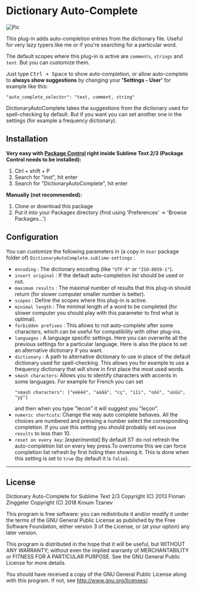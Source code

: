 Dictionary Auto-Complete
========================

![Pic](https://lh3.googleusercontent.com/7ka0khetxaP2EebgUvXE7SAIOAuRAA0rN5TMMCWq51iZlQ9KmBI2XaXnQPXI5mp6LavmXosuZhNW_FV7BG16OHeGo_WZLiXYgUt8NUz719VzZUkB0Dge_jrKtNK49Hkl8L7lb14eFzad-Hf7exqrdDmznk4YivkRNbwzbCp64sWsIYHFklTMBBS2vVGv7suNwXUGPNVm1zi0V7VoPCgsQL0TrlJDYEWV5MTG_OCn3Em6Sn4zIkS5hF-AMaweD0UyTAHQfh8_r4C1Q4q6JMwD9K5sjlhFJuOI1wsc_d8u-fuyAGo3z_9vZGwcXJBxGAMqEyYWI9b7EBu9Cq5YmxHx2FdI73IyjA47oZoxRnPD1xXdoMaxLrXoKJe3UQcbmTDzHdzukfETDPbEZ4khuGP9nUPOvShfUF9YAjeT0NtAmTJdvtEIP6e-dnzIX7r6LWNPLy4-j36DIyvtdWIRfgaSQ6V5qmYicclbAHVOyShlQDsjk947HqkVVvQYAyajLTIVNi79jkeh2IimMA52YOZwBLLH_fd3HcYNti3pPQDa7RfKsh-tP27lMA5AiCvjthClnRLdxA-gqCqUPmpveKYw24NsGyRt5Pu2DgXttqueJABkI0L6xyIS-UBDLjYgqA2Gvd8X0b4_lBFD5LSiryr_3kpM67S3url33aIOp024-rnugwUhiRm6PsdoKA=w872-h312-no)

This plug-in adds auto-completion entries from the dictionary file.
Useful for very lazy typers like me or if you're searching for a particular word.

The default scopes where this plug-in is active are `comments`, `strings` and `text`. But you can customize them.

Just type <kbd>Ctrl + Space</kbd> to show auto-completion, or allow auto-complete to **always show suggestions** by changing your **'Settings - User'** for example like this:
```
"auto_complete_selector": "text, comment, string"
```

DictionaryAutoComplete takes the suggestions from the dictionary used for spell-checking by default.
But if you want you can set another one in the settings (for example a frequency dictionary).

Installation
------------
**Very easy with [Package Control](http://wbond.net/sublime_packages/package_control) right inside Sublime Text 2/3 (Package Control needs to be installed):**

1.	Ctrl + shift + P
2.  Search for "inst", hit enter
3.  Search for "DictionaryAutoComplete", hit enter

**Manually (not recommended):**

1.  Clone or download this package
2.	Put it into your Packages directory (find using 'Preferences' -> 'Browse Packages...')

Configuration
-------------
You can customize the following parameters in (a copy in `User` package folder of) `DictionaryAutoComplete.sublime-settings` :
- `encoding` : The dictionary encoding (like `"UTF-8"` or `"ISO-8859-1"`).
- `insert original` : If the default auto-completion list should be used or not.
- `maximum results` : The maximal number of results that this plug-in should return (for slower computer smaller number is better).
- `scopes` : Define the scopes where this plug-in is active.
- `minimal length` : The minimal length of a word to be completed (for slower computer you should play with this parameter to find what is optimal).
- `forbidden prefixes` : This allows to not auto-complete after some characters, which can be useful for compatibility with other plug-ins.
- `languages` : A language specific settings. Here you can overwrite all the previous settings for a particular language. Here is also the place to set an alternative dictionary if you want.
- `dictionary` : A path to alternative dictionary to use in place of the default dictionary used for spell-checking. This allows you for example to use a frequency dictionary that will show in first place the most used words.
- `smash characters`: Allows you to identify characters with accents in some languages. For example for French you can set
  ```
  "smash characters": ["eéèêë", "aàâä", "cç", "iîï", "oôö", "uùûü", "yÿ"]
  ```
  and then when you type "lecon" it will suggest you "leçon".
- `numeric shortcuts`: Change the way auto complete behaves. All the choices are numbered and pressing a number select the corresponding completion. If you use this setting you should probably set `maximum results` to less than 10.
- `reset on every key`: *[experimental]* By default ST do not refresh the auto-completion list on every key press.To overcome this we can force completion list refresh by first hiding then showing it. This is done when this setting is set to `true` (by default it is `false`).

* * *
License
------------
Dictionary Auto-Complete for Sublime Text 2/3
Copyright (C) 2013 Florian Zinggeler
Copyright (C) 2018 Kroum Tzanev

This program is free software: you can redistribute it and/or modify
it under the terms of the GNU General Public License as published by
the Free Software Foundation, either version 3 of the License, or
(at your option) any later version.

This program is distributed in the hope that it will be useful,
but WITHOUT ANY WARRANTY; without even the implied warranty of
MERCHANTABILITY or FITNESS FOR A PARTICULAR PURPOSE.  See the
GNU General Public License for more details.

You should have received a copy of the GNU General Public License
along with this program.  If not, see <http://www.gnu.org/licenses/>.
